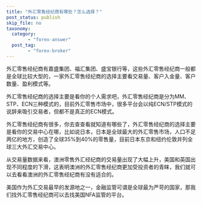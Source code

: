 ```yaml
---
title: "外汇零售经纪商有哪些？怎么选择？"
post_status: publish
skip_file: no
taxonomy:
  category:
        - "forex-answer"
  post_tag:
        - "forex-broker"
---
```


外汇零售经纪商有嘉盛集团、福汇集团、盛宝银行等，这些外汇零售经纪商一般都是全球比较大型的，一家外汇零售经纪商的选择主要看交易量、客户入金量、客户数量、盈利模式等。

外汇零售经纪商的选择主要是看你的个人需求吧，外汇零售经纪商是分为MM、STP、ECN三种模式的，目前外汇零售市场中，很多平台会以纯ECN/STP模式的说辞来吸引交易者，但都不是真正的ECN模式。

外汇零售经纪商有很多，你去查查看就知道有哪些了，外汇零售经纪商的选择主要是看你的交易中心在哪，比如说日本，日本是全球最大的外汇零售市场，人口不足两亿的地方，创造了全球35%到40%的零售量，目前日本东京和纽约伦敦并列全球三大外汇交易中心。

从交易量数据来看，澳洲零售外汇经纪商的交易量出现了大幅上升，美国和英国出现不同程度的下滑，这表明澳洲的外汇零售经纪商更加受投资者的青睐，我们就可以去看看澳洲的外汇零售经纪商有没有适合的。

美国作为外汇交易最早的发源地之一，金融监管可谓是全球最为严苛的国家，那我们找外汇零售经纪商可以去找美国NFA监管的平台。
